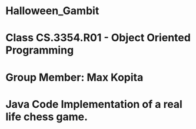 # Halloween_Gambit
# Class CS.3354.R01 - Object Oriented Programming
# Group Member: Max Kopita
# Java Code Implementation of a real life chess game.

